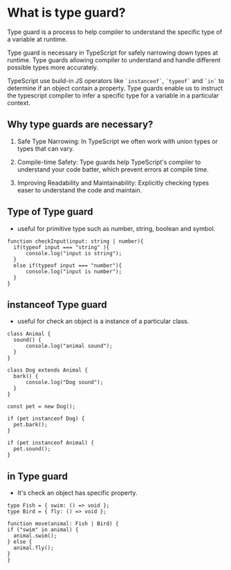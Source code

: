 # What is type guard?

Type guard is a process to help compiler to understand the specific type of a variable at runtime.

Type guard is necessary in TypeScript for safely narrowing down types at runtime. Type guards allowing compiler to understand and handle different possible types more accurately.

TypeScript use build-in JS operators like `` `instanceof` ``, `` `typeof` `` and `` `in` `` to determine if an object contain a property.
Type guards enable us to instruct the typescript compiler to infer a specific type for a variable in a particular context.

## Why type guards are necessary?

1. Safe Type Narrowing: In TypeScript we often work with union types or types that can vary.

2. Compile-time Safety: Type guards help TypeScript's compiler to understand your code batter, which prevent errors at compile time.

3. Improving Readability and Maintainability: Explicitly checking types easer to understand the code and maintain.

## Type of Type guard

-   useful for primitive type such as number, string, boolean and symbol.

```
function checkInput(input: string | number){
  if(typeof input === "string" ){
      console.log("input is string");
  }
  else if(typeof input === "number"){
      console.log("input is number");
  }
}
```

## instanceof Type guard

-   useful for check an object is a instance of a particular class.

```
class Animal {
  sound() {
      console.log("animal sound");
  }
}

class Dog extends Animal {
  bark() {
      console.log("Dog sound");
  }
}

const pet = new Dog();

if (pet instanceof Dog) {
  pet.bark();
}

if (pet instanceof Animal) {
  pet.sound();
}

```

## in Type guard

-   It's check an object has specific property.

```
type Fish = { swim: () => void };
type Bird = { fly: () => void };

function move(animal: Fish | Bird) {
if ("swim" in animal) {
  animal.swim();
} else {
  animal.fly();
}
}
```

